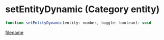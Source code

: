 # setEntityDynamic (Category entity)

```js
function setEntityDynamic(entity: number, toggle: boolean): void
```

[filename](setEntityDynamic_m.md ':include')